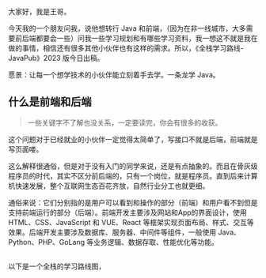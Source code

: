 <!--
 * @Author: rodert 731444260@qq.com
 * @Date: 2023-06-19 20:08:46
 * @LastEditors: rodert 731444260@qq.com
 * @LastEditTime: 2023-06-19 20:39:57
 * @FilePath: \JavaPub-Blog\docs\posts\学习路线\全栈学习路线图202306.md
 * @Description: 这是默认设置,请设置`customMade`, 打开koroFileHeader查看配置 进行设置: https://github.com/OBKoro1/koro1FileHeader/wiki/%E9%85%8D%E7%BD%AE
-->

大家好，我是王哥。

今天我的一个朋友问我，说他想转行 Java 和前端，（因为在非一线城市，大多需要前后端都要会一些）问我一些学习规划和有哪些学习资料，我一想这不就是我在做的事情，相信还有很多其他小伙伴也有这样的需求。所以，《全栈学习路线-JavaPub》2023 版今日出稿。

愿景：让每一个想学技术的小伙伴能立刻着手去学。一条龙学 Java。


## 什么是前端和后端

> 一些关键字不了解也没关系，一定要读完，你会有很多的收获。

这个问题对于已经就业的小伙伴一定觉得太简单了，写接口不就是后端，前端就是写页面喽。

这么解释很通俗，但是对于没有入门的同学来说，还是有点抽象的。而且在骨灰级程序员的时代，其实不区分前后端的，只有一个岗位，就是程序员。直到后来计算机快速发展，整个互联网生态百花齐放，自然行业分工也就更细。

通俗来说：它们分别指的是用户可以看到和操作的部分（前端）和用户看不到但是支持前端运行的部分（后端）。前端开发主要涉及网站和App的界面设计，使用 HTML、CSS、JavaScript 和 VUE、React 等框架实现页面布局、样式、交互等效果。后端开发主要涉及数据库、服务器、中间件等组件，一般使用 Java、Python、PHP、GoLang 等业务逻辑、数据存取、性能优化等功能。


## 

以下是一个全栈的学习路线图，





